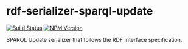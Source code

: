 # rdf-serializer-sparql-update

[![Build Status](https://travis-ci.org/rdf-ext/rdf-serializer-sparql-update.svg?branch=master)](https://travis-ci.org/rdf-ext/rdf-serializer-sparql-update)
[![NPM Version](https://img.shields.io/npm/v/rdf-serializer-sparql-update.svg?style=flat)](https://npm.im/rdf-serializer-sparql-update)

SPARQL Update serializer that follows the RDF Interface specification.